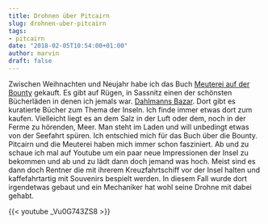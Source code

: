 ```yaml
---
title: Drohnen über Pitcairn
slug: drohnen-uber-pitcairn
tags:
- pitcairn
date: "2018-02-05T10:54:00+01:00"
author: marvin
draft: false
---
```

Zwischen Weihnachten und Neujahr habe ich das Buch [Meuterei auf der Bounty](https://de.wikipedia.org/wiki/Meuterei_auf_der_Bounty) gekauft. Es gibt auf Rügen, in Sassnitz einen der schönsten Bücherläden in denen ich jemals war. [Dahlmanns Bazar](https://www.dahlmannsbazar.de/). Dort gibt es kuratierte Bücher zum Thema der Inseln. Ich finde immer etwas dort zum kaufen. Vielleicht liegt es an dem Salz in der Luft oder dem, noch in der Ferme zu hörenden, Meer. Man steht im Laden und will unbedingt etwas von der Seefahrt spüren. Ich entschied mich für das Buch über die Bounty. Pitcairn und die Meuterei haben mich immer schon fasziniert. Ab und zu schaue ich mal auf Youtube um ein paar neue Impressionen der Insel zu bekommen und ab und zu lädt dann doch jemand was hoch. Meist sind es dann doch Rentner die mit ihrerem Kreuzfahrtschiff vor der Insel halten und kaffefahrtartig mit Souvenirs bespielt werden. In diesem Fall wurde dort irgendetwas gebaut und ein Mechaniker hat wohl seine Drohne mit dabei gehabt.

{{< youtube _Vu0G743ZS8 >}}